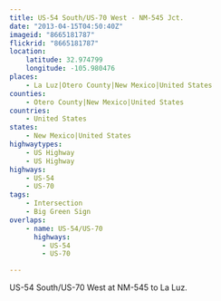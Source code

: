```yaml
---
title: US-54 South/US-70 West - NM-545 Jct.
date: "2013-04-15T04:50:40Z"
imageid: "8665181787"
flickrid: "8665181787"
location:
    latitude: 32.974799
    longitude: -105.980476
places:
    - La Luz|Otero County|New Mexico|United States
counties:
    - Otero County|New Mexico|United States
countries:
    - United States
states:
    - New Mexico|United States
highwaytypes:
    - US Highway
    - US Highway
highways:
    - US-54
    - US-70
tags:
    - Intersection
    - Big Green Sign
overlaps:
    - name: US-54/US-70
      highways:
        - US-54
        - US-70

---
```

US-54 South/US-70 West at NM-545 to La Luz.